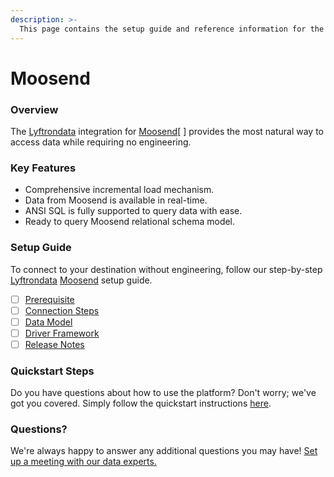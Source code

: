 ```yaml
---
description: >-
  This page contains the setup guide and reference information for the Moosend source connector.
---
```


# Moosend

### Overview

The [Lyftrondata](https://www.lyftrondata.com/) integration for [Moosend](https://www.lyftrondata.com/integration/marketing-analytics/moosend//)[ ] provides the most natural way to access data while requiring no engineering.

### Key Features

* Comprehensive incremental load mechanism.
* Data from Moosend is available in real-time.&#x20;
* ANSI SQL is fully supported to query data with ease.
* Ready to query Moosend relational schema model.

### Setup Guide

To connect to your destination without engineering, follow our step-by-step [Lyftrondata](https://www.lyftrondata.com/)  [Moosend](https://www.lyftrondata.com/integration/marketing-analytics/moosend/) setup guide.

* [ ] [Prerequisite](../../marketing-analytics/moosend/prerequisite.md)
* [ ] [Connection Steps](../../marketing-analytics/moosend/connection-steps.md)
* [ ] [Data Model](../../marketing-analytics/moosend/data-model/)
* [ ] [Driver Framework](../../marketing-analytics/moosend/driver-framework/)
* [ ] [Release Notes](../../marketing-analytics/moosend/release-notes.md)

### Quickstart Steps

Do you have questions about how to use the platform? Don't worry; we've got you covered. Simply follow the quickstart instructions [here](../../../marketing-analytics/moosend/quickstart-steps.md).

### Questions? <a href="#questions" id="questions"></a>

We're always happy to answer any additional questions you may have! [Set up a meeting with our data experts.](https://www.lyftrondata.com/book-a-meeting/)

